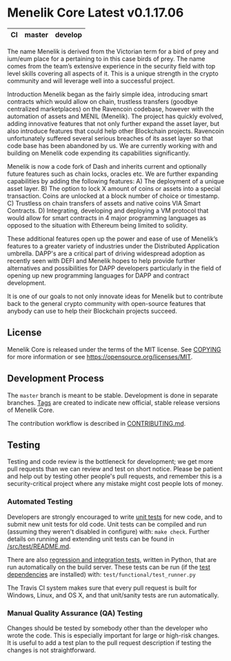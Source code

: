 Menelik Core Latest v0.1.17.06
===========================

|CI|master|develop|
|-|-|-|

The name Menelik is derived from the Victorian term for a bird of prey and ium/eum place for a pertaining to in this case birds of prey. The name comes from the team’s extensive experience in the security field with top level skills covering all aspects of it. This is a unique strength in the crypto community and will leverage well into a successful project.

Introduction
Menelik began as the fairly simple idea, introducing smart contracts which would allow on chain, trustless transfers (goodbye centralized marketplaces) on the Ravencoin codebase, however with the automation of assets and MENIL (Menelik).
The project has quickly evolved, adding innovative features that not only further expand the asset layer, but also introduce features that could help other Blockchain projects. Ravencoin unfortunately suffered several serious breaches of its asset layer so that code base has been abandoned by us. We are currently working with and building on Menelik code expending its capabilities significantly.

Menelik is now a code fork of Dash and inherits current and optionally future features such as chain locks, oracles etc. We are further expanding capabilities by adding the following features:
A)	The deployment of a unique asset layer.
B)	The option to lock X amount of coins or assets into a special transaction. Coins are unlocked at a block number of choice or timestamp.
C)	Trustless on chain transfers of assets and native coins VIA Smart Contracts.
D)	Integrating, developing and deploying a VM protocol that would allow for smart contracts in 4 major programming languages as opposed to the situation with Ethereum being limited to solidity.

These additional features open up the power and ease of use of Menelik’s features to a greater variety of industries under the Distributed Application umbrella. DAPP's are a critical part of driving widespread adoption as recently seen with DEFI and Menelik hopes to help provide further alternatives and possibilities for DAPP developers particularly in the field of opening up new programming languages for DAPP and contract development.

It is one of our goals to not only innovate ideas for Menelik but to contribute back to the general crypto community with open-source features that anybody can use to help their Blockchain projects succeed.


License
-------

Menelik Core is released under the terms of the MIT license. See [COPYING](COPYING) for more
information or see https://opensource.org/licenses/MIT.

Development Process
-------------------

The `master` branch is meant to be stable. Development is done in separate branches.
[Tags](https://github.com/raptor3um/menelik/tags) are created to indicate new official,
stable release versions of Menelik Core.

The contribution workflow is described in [CONTRIBUTING.md](CONTRIBUTING.md).

Testing
-------

Testing and code review is the bottleneck for development; we get more pull
requests than we can review and test on short notice. Please be patient and help out by testing
other people's pull requests, and remember this is a security-critical project where any mistake might cost people
lots of money.

### Automated Testing

Developers are strongly encouraged to write [unit tests](src/test/README.md) for new code, and to
submit new unit tests for old code. Unit tests can be compiled and run
(assuming they weren't disabled in configure) with: `make check`. Further details on running
and extending unit tests can be found in [/src/test/README.md](/src/test/README.md).

There are also [regression and integration tests](/test), written
in Python, that are run automatically on the build server.
These tests can be run (if the [test dependencies](/test) are installed) with: `test/functional/test_runner.py`

The Travis CI system makes sure that every pull request is built for Windows, Linux, and OS X, and that unit/sanity tests are run automatically.

### Manual Quality Assurance (QA) Testing

Changes should be tested by somebody other than the developer who wrote the
code. This is especially important for large or high-risk changes. It is useful
to add a test plan to the pull request description if testing the changes is
not straightforward.
